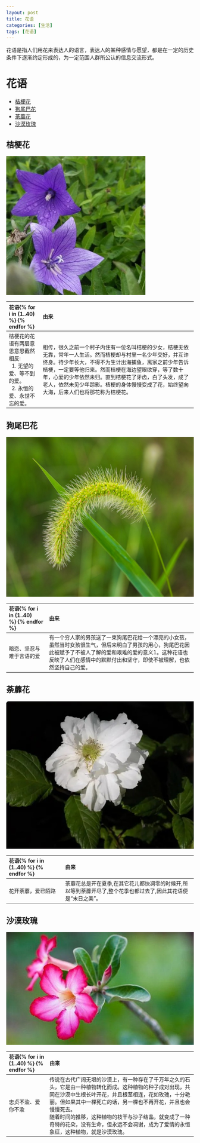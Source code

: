 ```yaml
---
layout: post
title: 花语
categories: [生活]
tags: [花语]
---
```


花语是指人们用花来表达人的语言，表达人的某种感情与愿望，都是在一定的历史条件下逐渐约定形成的，为一定范围人群所公认的信息交流形式。

# 花语

+ [桔梗花](#桔梗花)
+ [狗尾巴花](#狗尾巴花)
+ [荼蘼花](#荼蘼花)
+ [沙漠玫瑰](#沙漠玫瑰)


## 桔梗花
![桔梗花](/static/img/live/flower_language/flower_language_01.jpg)

| 花语{% for i in (1..40) %}&nbsp;{% endfor %} | 由来 |
| :--- | :--- |
| 桔梗花的花语有两层意思意思截然相反: <br />&nbsp;&nbsp;1. 无望的爱、等不到的爱。<br />&nbsp;&nbsp;2. 永恒的爱、永世不忘的爱。| 相传，很久之前一个村子内住有一位名叫桔梗的少女，桔梗无依无靠，常年一人生活。然而桔梗却与村里一名少年交好，并互许终身。待少年长大，不得不为生计出海捕鱼，离家之前少年告诉桔梗，一定要等他归来。然而桔梗在海边望眼欲穿，等了数十年，心爱的少年依然未归。直到桔梗花了牙齿，白了头发，成了老人，依然未见少年踪影。桔梗的身体慢慢变成了花，始终望向大海，后来人们也将那花称为桔梗花。|




## 狗尾巴花
![狗尾巴花](/static/img/live/flower_language/flower_language_02.jpg)

| 花语{% for i in (1..40) %}&nbsp;{% endfor %} | 由来 |
| :--- | :--- |
| 暗恋、坚忍与难于言语的爱 | 有一个穷人家的男孩送了一束狗尾巴花给一个漂亮的小女孩，虽然当时女孩很生气，但后来明白了男孩的用心，狗尾巴花因此被赋予了不被人了解的爱和艰难的爱的意义‌1。这种花语也反映了人们在感情中的默默付出和坚守，即使不被理解，也依然坚持自己的爱。|




## 荼蘼花
![荼蘼花](/static/img/live/flower_language/flower_language_03.jpg)

| 花语{% for i in (1..40) %}&nbsp;{% endfor %} | 由来 |
| :--- | :--- |
| 花开荼蘼，爱已陌路 | 荼蘼花总是开在夏季,在其它花儿都快凋零的时候开,所以等到荼蘼开尽了,整个花季也都过去了,因此其花语便是“末日之美”。 |




## 沙漠玫瑰
![沙漠玫瑰](/static/img/live/flower_language/flower_language_04.jpg)

| 花语{% for i in (1..40) %}&nbsp;{% endfor %} | 由来 |
| :--- | :--- |
| 忠贞不渝、爱你不渝 | 传说在古代广阔无垠的沙漠上，有一种存在了千万年之久的石头，它是由一种植物转化而成。这种植物的种子成对出现，共同在沙漠中生根长叶开花，并且根茎相连，花如玫瑰，十分艳丽。但如果其中一棵死亡的话，另一棵也不再开花，并且也会慢慢死去。<br />随着时间的推移，这种植物的枝干与沙子结晶，就变成了一种奇特的花朵，没有生命，但永远不会凋谢，成为了爱情的永恒象征，这种植物，就是沙漠玫瑰。 |
